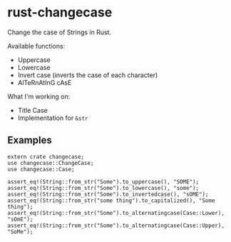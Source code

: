 # rust-changecase

Change the case of Strings in Rust.

Available functions:

* Uppercase
* Lowercase
* Invert case (inverts the case of each character)
* AlTeRnAtInG cAsE

What I'm working on:

* Title Case
* Implementation for `&str`

## Examples

    extern crate changecase;
    use changecase::ChangeCase;
    use changecase::Case;

    assert_eq!(String::from_str("Some").to_uppercase(), "SOME");
    assert_eq!(String::from_str("Some").to_lowercase(), "some");
    assert_eq!(String::from_str("Some").to_invertedcase(), "sOME");
    assert_eq!(String::from_str("some thing").to_capitalized(), "Some thing");
    assert_eq!(String::from_str("Some").to_alternatingcase(Case::Lower), "sOmE");
    assert_eq!(String::from_str("Some").to_alternatingcase(Case::Upper), "SoMe");
